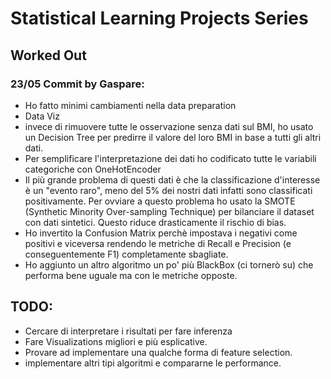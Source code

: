 # Statistical Learning Projects Series 
## Worked Out 

### 23/05 Commit by Gaspare:
- Ho fatto minimi cambiamenti nella data preparation 
- Data Viz
- invece di rimuovere tutte le osservazione senza dati sul BMI, ho usato un Decision Tree per predirre il valore del loro BMI in base a tutti gli altri dati. 
- Per semplificare l'interpretazione dei dati ho codificato tutte le variabili categoriche con OneHotEncoder 
- Il più grande problema di questi dati è che la classificazione d'interesse è un "evento raro", meno del 5% dei nostri dati infatti sono classificati positivamente. Per ovviare a questo problema ho usato la SMOTE (Synthetic Minority Over-sampling Technique) per bilanciare il dataset con dati sintetici. Questo riduce drasticamente il rischio di bias.
- Ho invertito la Confusion Matrix perchè impostava i negativi come positivi e viceversa rendendo le metriche di Recall e Precision (e conseguentemente F1) completamente sbagliate.
- Ho aggiunto un altro algoritmo un po' più BlackBox (ci tornerò su) che performa bene uguale ma con le metriche opposte. 



## TODO:
- Cercare di interpretare i risultati per fare inferenza
- Fare Visualizations migliori e più esplicative. 
- Provare ad implementare una qualche forma di feature selection.
- implementare altri tipi algoritmi e compararne le performance. 

